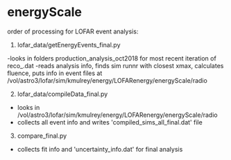 # energyScale


order of processing for LOFAR event analysis:


1) lofar_data/getEnergyEvents_final.py

  -looks in folders production_analysis_oct2018 for most recent iteration of reco_.dat
  -reads analysis info, finds sim runnr with closest xmax, calculates fluence, puts info in event files at 
    /vol/astro3/lofar/sim/kmulrey/energy/LOFARenergy/energyScale/radio
    
    
2) lofar_data/compileData_final.py
  - looks in /vol/astro3/lofar/sim/kmulrey/energy/LOFARenergy/energyScale/radio
  - collects all event info and writes 'compiled_sims_all_final.dat' file
  
3) compare_final.py
  -  collects fit info and 'uncertainty_info.dat' for final analysis



